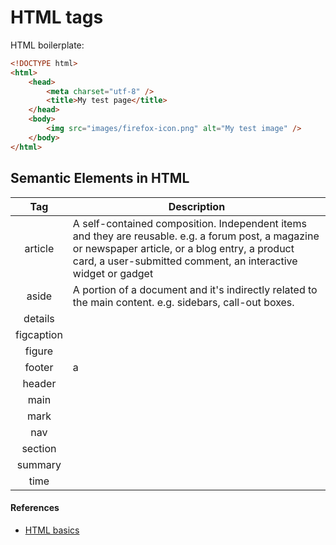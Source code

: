 # HTML tags

HTML boilerplate:

```html
<!DOCTYPE html>
<html>
	<head>
		<meta charset="utf-8" />
		<title>My test page</title>
	</head>
	<body>
		<img src="images/firefox-icon.png" alt="My test image" />
	</body>
</html>
```

## Semantic Elements in HTML

|    Tag     | Description                                                                                                                                                                                                           |
| :--------: | --------------------------------------------------------------------------------------------------------------------------------------------------------------------------------------------------------------------- |
|  article   | A self-contained composition. Independent items and they are reusable. e.g. a forum post, a magazine or newspaper article, or a blog entry, a product card, a user-submitted comment, an interactive widget or gadget |
|   aside    | A portion of a document and it's indirectly related to the main content. e.g. sidebars, call-out boxes.                                                                                                               |
|  details   |                                                                                                                                                                                                                       |
| figcaption |                                                                                                                                                                                                                       |
|   figure   |                                                                                                                                                                                                                       |
|   footer   | a                                                                                                                                                                                                                     |
|   header   |                                                                                                                                                                                                                       |
|    main    |                                                                                                                                                                                                                       |
|    mark    |                                                                                                                                                                                                                       |
|    nav     |                                                                                                                                                                                                                       |
|  section   |                                                                                                                                                                                                                       |
|  summary   |                                                                                                                                                                                                                       |
|    time    |

#### References

- [HTML basics](https://developer.mozilla.org/en-US/docs/Learn/Getting_started_with_the_web/HTML_basics)
